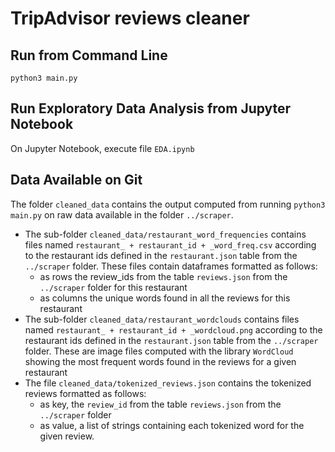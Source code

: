 # TripAdvisor reviews cleaner

## Run from Command Line

```
python3 main.py
```

## Run Exploratory Data Analysis from Jupyter Notebook

On Jupyter Notebook, execute file ``` EDA.ipynb ```


## Data Available on Git

The folder ``` cleaned_data ``` contains the output computed from running ``` python3 main.py ``` on raw data available in the folder ``` ../scraper ```.
* The sub-folder ``` cleaned_data/restaurant_word_frequencies ``` contains files named ``` restaurant_ + restaurant_id + _word_freq.csv ``` according to the restaurant ids defined in the ```restaurant.json``` table from the ``` ../scraper ``` folder. These files contain dataframes formatted as follows:
  * as rows the review_ids from the table ``` reviews.json ``` from the ``` ../scraper ``` folder for this restaurant
  * as columns the unique words found in all the reviews for this restaurant
* The sub-folder ``` cleaned_data/restaurant_wordclouds ``` contains files named ``` restaurant_ + restaurant_id + _wordcloud.png ``` according to the restaurant ids defined in the ```restaurant.json``` table from the ``` ../scraper ``` folder. These are image files computed with the library ``` WordCloud ``` showing the most frequent words found in the reviews for a given restaurant
* The file ``` cleaned_data/tokenized_reviews.json ``` contains the tokenized reviews formatted as follows:
  * as key, the ```review_id``` from the table ``` reviews.json ``` from the ``` ../scraper ``` folder
  * as value, a list of strings containing each tokenized word for the given review.
